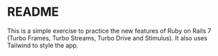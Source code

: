 # README

This is a simple exercise to practice the new features of Ruby on Rails 7 (Turbo Frames, Turbo Streams, Turbo Drive and Stimulus).
It also uses Tailwind to style the app.
